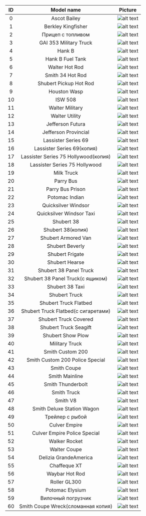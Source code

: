 | ID | Model name | Picture |
|:-------:|:-------:|:----------:|
| 0 | Ascot Bailey | ![alt text](https://steamuserimages-a.akamaihd.net/ugc/1022823454064488601/0F5A0953F6D9988F400C3D81E9B51B0E2FC3FD94/) |
| 1 | Berkley Kingfisher | ![alt text](https://steamuserimages-a.akamaihd.net/ugc/1022823454064432584/7597F317CD321EF0D004AE1993FBD5FAFA2C6C31/) |
| 2 | Прицеп с топливом | ![alt text](https://images2.wikia.nocookie.net/__cb20100919123730/mafia2removedfeatures/images/thumb/8/8a/Trago3.png/800px-Trago3.png) |
| 3 | GAI 353 Military Truck | ![alt text](https://steamuserimages-a.akamaihd.net/ugc/1022823520160191753/3F6C6CB27B6BAA7B7E3DA4DA8B76AF2BFC3132B9/) |
| 4 | Hank B | ![alt text](https://steamuserimages-a.akamaihd.net/ugc/1022823520160166213/CA9DB0A0A46B87088AC0C12D0E5D4F054BFB57E8/) |
| 5 | Hank B Fuel Tank | ![alt text](https://steamuserimages-a.akamaihd.net/ugc/1022823520160178235/E6882FC04276E40B050AE998DE7AB7ED27DBE8EA/) |
| 6 | Walter Hot Rod | ![alt text](https://steamuserimages-a.akamaihd.net/ugc/1029581453637103515/1490BEFEBEEC2EAC7CB8E2767E499C7BFCD1DA1D/) |
| 7 | Smith 34 Hot Rod | ![alt text](https://steamuserimages-a.akamaihd.net/ugc/1029581453637106607/1167624025CB2695C5EBE78E0EA8C1E3128ADB8E/) |
| 8 | Shubert Pickup Hot Rod | ![alt text](https://steamuserimages-a.akamaihd.net/ugc/1029581453637109385/B35DB0B9485CFA49FCB178DD83F3F0C1D6B70860/) |
| 9 | Houston Wasp | ![alt text](https://steamuserimages-a.akamaihd.net/ugc/1022823310313851662/E024965FAFDC74160A052D19F2DBC58EA8227E2A/) |
| 10 | ISW 508 | ![alt text](https://steamuserimages-a.akamaihd.net/ugc/1022823454064552543/DEB47603C2E7D55D2D44904207E3A6BF3EF884DB/) |
| 11 | Walter Military | ![alt text](https://steamuserimages-a.akamaihd.net/ugc/1022823520160307854/94DEB46A0AD6F30E7B7EF89F05E78002D0518282/) |
| 12 | Walter Utility | ![alt text](https://steamuserimages-a.akamaihd.net/ugc/1022823520160321669/8CF9FCA738B705E5CBBB7965D9518F13D80CFF77/) |
| 13 | Jefferson Futura | ![alt text](https://steamuserimages-a.akamaihd.net/ugc/1022823520160252739/C6F268BD2F62FEB9FD35CC209BB90CD06127753D/) |
| 14 | Jefferson Provincial | ![alt text](https://steamuserimages-a.akamaihd.net/ugc/1022823310313829876/E471E138528C3217E1389926736E5AAD791D9D29/) |
| 15 | Lassister Series 69 | ![alt text](https://static.wikia.nocookie.net/mafiagame/images/1/10/Lassiter_Series_69.png/revision/latest/scale-to-width-down/1200?cb=20121002115341) |
| 16 | Lassister Series 69(копия) | ![alt text](https://static.wikia.nocookie.net/mafiagame/images/1/10/Lassiter_Series_69.png/revision/latest/scale-to-width-down/1200?cb=20121002115341) |
| 17 | Lassister Series 75 Hollywood(копия) | ![alt text](https://vignette.wikia.nocookie.net/mafiagame/images/6/6f/Lassiter_Series_75_Hollywood.png/revision/latest?cb=20121003014628) |
| 18 | Lassister Series 75 Hollywood | ![alt text](https://vignette.wikia.nocookie.net/mafiagame/images/6/6f/Lassiter_Series_75_Hollywood.png/revision/latest?cb=20121003014628) |
| 19 | Milk Truck | ![alt text](https://steamuserimages-a.akamaihd.net/ugc/1022823501821653166/AA0D1F5FB67F47331685B771C659D5A806102F7F/) |
| 20 | Parry Bus | ![alt text](https://steamuserimages-a.akamaihd.net/ugc/1029581453637390304/8BE2DE197E8F84F0D8CD7294B60D4E504AFC60A5/) |
| 21 | Parry Bus Prison | ![alt text](https://i.playground.ru/p/U6zOAKfEHFlIqCF-LISvHQ.png) |
| 22 | Potomac Indian | ![alt text](https://steamuserimages-a.akamaihd.net/ugc/1022823310313780518/2E2E9535BCC9A4426C76F9748792B67BBDC04F9E/) |
| 23 | Quicksilver Windsor | ![alt text](https://steamuserimages-a.akamaihd.net/ugc/1022823310313796673/4FBBBE025D7A801C8D4717B5FEAFA6A652497357/) |
| 24 | Quicksilver Windsor Taxi | ![alt text](https://steamuserimages-a.akamaihd.net/ugc/1022823310313805329/91A8B9096880B7D180D0886AB870F966316AF183/) |
| 25 | Shubert 38 | ![alt text](https://steamuserimages-a.akamaihd.net/ugc/1022823310313192621/A29358E6CDD19C633E3D8736A28AF7102B224E49/) |
| 26 | Shubert 38(копия) | ![alt text](https://steamuserimages-a.akamaihd.net/ugc/1022823310313192621/A29358E6CDD19C633E3D8736A28AF7102B224E49/) |
| 27 | Shubert Armored Van | ![alt text](https://steamuserimages-a.akamaihd.net/ugc/1022823310313354568/122D8868D0C456B6551BEBC4844CD5E25FD83AD6/) |
| 28 | Shubert Beverly | ![alt text](https://steamuserimages-a.akamaihd.net/ugc/1022823310313542181/A8E709E46997D4387C218038050C3FE2FEE19AAB/) |
| 29 | Shubert Frigate | ![alt text](https://steamuserimages-a.akamaihd.net/ugc/1022823310313566978/CC7025A733F83E475CBF9C41BF25E9CA04C244AF/) |
| 30 | Shubert Hearse | ![alt text](https://steamuserimages-a.akamaihd.net/ugc/1022823310313293357/B2FE87BD948B331090479306EE51D1B8C9F01BB7/) |
| 31 | Shubert 38 Panel Truck | ![alt text](https://steamuserimages-a.akamaihd.net/ugc/1022823310313269371/7DCFA1C0E9A6AE2F50812400E7AC9E5F67F7CB0B/) |
| 32 | Shubert 38 Panel Truck(с ящиком) | ![alt text](https://steamuserimages-a.akamaihd.net/ugc/1022823310313269371/7DCFA1C0E9A6AE2F50812400E7AC9E5F67F7CB0B/) |
| 33 | Shubert 38 Taxi | ![alt text](https://steamuserimages-a.akamaihd.net/ugc/1022823310313242575/87B273678CE95D07C1A55738E4232DAE00DAA44C/) |
| 34 | Shubert Truck | ![alt text](https://igcd.net/images2/030/829.jpg) |
| 35 | Shubert Truck Flatbed | ![alt text](https://steamuserimages-a.akamaihd.net/ugc/1022823310313494538/744C95BC64267CEC6829B94C0F28AC3E2E9F0874/) |
| 36 | Shubert Truck Flatbed(с сигаретами) | ![alt text](https://steamuserimages-a.akamaihd.net/ugc/1022823310313494538/744C95BC64267CEC6829B94C0F28AC3E2E9F0874/) |
| 37 | Shubert Truck Covered | ![alt text](https://steamuserimages-a.akamaihd.net/ugc/1022823310313423705/B14F8EBCC5CCCB0801AEF149B4FED38F4CA835DD/) |
| 38 | Shubert Truck Seagift | ![alt text](https://steamuserimages-a.akamaihd.net/ugc/1022823310313391281/0F1FF30069831C7BFA7F23E85489245C107AE679/) |
| 39 | Shubert Show Plow | ![alt text](https://steamuserimages-a.akamaihd.net/ugc/1022823310313505122/37E70D520C45B068E7DBD8CDC694A6AEC3E94B18/) |
| 40 | Military Truck | ![alt text](https://steamuserimages-a.akamaihd.net/ugc/1022823520160542469/E976B7B9F7C3BC020CFCC1D1081E8669453FE609/) |
| 41 | Smith Custom 200 | ![alt text](https://steamuserimages-a.akamaihd.net/ugc/1022823310313638793/8FDDEAF78F14E2D190ADB915EEC6A5AF38EE0521/) |
| 42 | Smith Custom 200 Police Special | ![alt text](https://steamuserimages-a.akamaihd.net/ugc/1022823310313663178/94E7B6A8027E4B49609E81045C879A7F30DC2920/) |
| 43 | Smith Coupe | ![alt text](https://steamuserimages-a.akamaihd.net/ugc/1022823310313614333/588670A078893BC703C92106D5C40DB3284F3051/) |
| 44 | Smith Mainline | ![alt text](https://steamuserimages-a.akamaihd.net/ugc/1022823310313692130/CD814D556888EAC78CD523EC23BF1E14CE20598A/) |
| 45 | Smith Thunderbolt | ![alt text](https://steamuserimages-a.akamaihd.net/ugc/1022823310313727822/A0D13C887A58912480C0B8214BABEB3DAA1E15FE/) |
| 46 | Smith Truck | ![alt text](https://steamuserimages-a.akamaihd.net/ugc/1022823310313745345/20B7E2C5B82B46EE3D264FBAC965DF67310A836C/) |
| 47 | Smith V8 | ![alt text](https://steamuserimages-a.akamaihd.net/ugc/1022823310313590343/995506450C188250A7271B4D4DA23BDE0F81528D/) |
| 48 | Smith Deluxe Station Wagon | ![alt text](https://steamuserimages-a.akamaihd.net/ugc/1022823310313707737/2F2171E4B70B770E3A4885D698948FF400007DC3/) |
| 49 | Трейлер с рыбой | ![alt text](https://i.playground.ru/p/FLK9dUeqYHQg-nGfM17C8g.jpeg) |
| 50 | Culver Empire | ![alt text](https://steamuserimages-a.akamaihd.net/ugc/1022823454064508240/65E1F73BEFEBAD7B18C28D67A39F799BAA0921ED/) |
| 51 | Culver Empire Police Special | ![alt text](https://steamuserimages-a.akamaihd.net/ugc/1022823454064522564/92D7CB28D8C8DDF2C8C31799BA58AF2D4DAC005F/) |
| 52 | Walker Rocket | ![alt text](https://steamuserimages-a.akamaihd.net/ugc/1022823454064643367/E83D89F8B7005C2CCC5C3D4F8D643753BA75FCAB/) |
| 53 | Walter Coupe | ![alt text](https://steamuserimages-a.akamaihd.net/ugc/1022823454064672385/1EA987B4FF47948BD7C6B3D0C42E18B84581BDD8/) |
| 54 | Delizia GrandeAmerica | ![alt text](https://steamuserimages-a.akamaihd.net/ugc/1029581453637126454/9FB719EB623CD7D365BBC4524C56CC6EE7AC756F/) |
| 55 | Chaffeque XT | ![alt text](https://steamuserimages-a.akamaihd.net/ugc/1022823520160293497/A96E86FA34D43FF1BACDAD333062331DFBE36A2B/) |
| 56 | Waybar Hot Rod | ![alt text](https://steamuserimages-a.akamaihd.net/ugc/1029581453637215875/D922161C3CD5A810F08AD6B0945B65070073C978/) |
| 57 | Roller GL300 | ![alt text](https://steamuserimages-a.akamaihd.net/ugc/1022823520160433062/3DFBD88EDA9D59439202D12F3928E6521DDD28BB/) |
| 58 | Potomac Elysium | ![alt text](https://steamuserimages-a.akamaihd.net/ugc/1029581453637101185/29E648C128D6C291877B11FD7A369A2EF65A5098/) |
| 59 | Вилочный погрузчик | ![alt text](https://i.playground.ru/e/pY-xOBQszSHGgzWn3jm-xw.jpeg) |
| 60 | Smith Coupe Wreck(сломанная копия) | ![alt text](https://steamuserimages-a.akamaihd.net/ugc/1022823310313614333/588670A078893BC703C92106D5C40DB3284F3051/) |